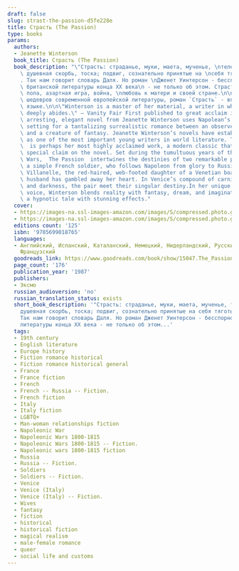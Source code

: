 ```yaml
---
draft: false
slug: strast-the-passion-d5fe228e
title: Страсть (The Passion)
type: books
params:
  authors:
  - Jeanette Winterson
  book_title: Страсть (The Passion)
  book_description: "\"Страсть: страданье, муки, маета, мученье, \nтелесная боль,\
    \ душевная скорбь, тоска; подвиг, сознательно принятые на \nсебя тяготы, мученичество\"\
    . Так нам говорит словарь Даля. Но роман \nДженет Уинтерсон - бесспорной звезды\
    \ британской литературы конца XX века\n - не только об этом. Страстны влечения\
    \ пола, азартная игра, война, \nлюбовь к матери и своей стране.\n\nОдин из маленьких\
    \ шедевров современной европейской литературы, роман `Страсть` - впервые на русском\
    \ языке.\n\n\"Winterson is a master of her material, a writer in whom great talent\
    \ deeply abides.\" — Vanity Fair First published to great acclaim in 1987, this\
    \ arresting, elegant novel from Jeanette Winterson uses Napolean’s Europe as the\
    \ setting for a tantalizing surrealistic romance between an observer of history\
    \ and a creature of fantasy. Jeanette Winterson’s novels have established her\
    \ as one of the most important young writers in world literature. The Passion\
    \  is perhaps her most highly acclaimed work, a modern classic that confirms her\
    \ special claim on the novel. Set during the tumultuous years of the Napoleonic\
    \ Wars,  The Passion  intertwines the destinies of two remarkable people: Henri,\
    \ a simple French soldier, who follows Napoleon from glory to Russian ruin; and\
    \ Villanelle, the red-haired, web-footed daughter of a Venetian boatman, whose\
    \ husband has gambled away her heart. In Venice’s compound of carnival, chance,\
    \ and darkness, the pair meet their singular destiny.In her unique and mesmerizing\
    \ voice, Winterson blends reality with fantasy, dream, and imagination to weave\
    \ a hypnotic tale with stunning effects."
  cover:
  - https://images-na.ssl-images-amazon.com/images/S/compressed.photo.goodreads.com/books/1203799610i/2885232.jpg
  - https://images-na.ssl-images-amazon.com/images/S/compressed.photo.goodreads.com/books/1388187737i/15047.jpg
  editions count: '125'
  isbn: '9785699018765'
  languages:
  - Английский, Испанский, Каталанский, Немецкий, Нидерландский, Русский, Турецкий,
    Французский
  goodreads_link: https://www.goodreads.com/book/show/15047.The_Passion
  page_count: '176'
  publication_year: '1987'
  publishers:
  - Эксмо
  russian_audioversion: 'no'
  russian_translation_status: exists
  short_book_description: '"Страсть: страданье, муки, маета, мученье, телесная боль,
    душевная скорбь, тоска; подвиг, сознательно принятые на себя тяготы, мученичество".
    Так нам говорит словарь Даля. Но роман Дженет Уинтерсон - бесспорной звезды британской
    литературы конца XX века - не только об этом...'
  tags:
  - 19th century
  - English literature
  - Europe history
  - Fiction romance historical
  - Fiction romance historical general
  - France
  - France fiction
  - French
  - French -- Russia -- Fiction.
  - French fiction
  - Italy
  - Italy fiction
  - LGBTQ+
  - Man-woman relationships fiction
  - Napoleonic War
  - Napoleonic Wars 1800-1815
  - Napoleonic Wars 1800-1815 -- Fiction.
  - Napoleonic wars 1800-1815 fiction
  - Russia
  - Russia -- Fiction.
  - Soldiers
  - Soldiers -- Fiction.
  - Venice
  - Venice (Italy)
  - Venice (Italy) -- Fiction.
  - Wives
  - fantasy
  - fiction
  - historical
  - historical fiction
  - magical realism
  - male-female romance
  - queer
  - social life and customs
---
```

